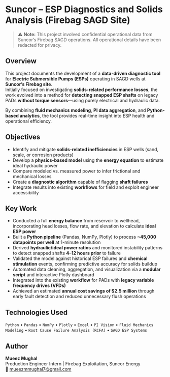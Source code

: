 # Suncor – ESP Diagnostics and Solids Analysis (Firebag SAGD Site)

> ⚠️ **Note:** This project involved confidential operational data from Suncor’s Firebag SAGD operations. All operational details have been redacted for privacy.

## Overview
This project documents the development of a **data-driven diagnostic tool** for **Electric Submersible Pumps (ESPs)** operating in SAGD wells at **Suncor’s Firebag site**.  
Initially focused on investigating **solids-related performance losses**, the work evolved into a method for **detecting snapped ESP shafts** on legacy PADs **without torque sensors**—using purely electrical and hydraulic data.  

By combining **fluid mechanics modeling**, **PI data aggregation**, and **Python-based analytics**, the tool provides real-time insight into ESP health and operational efficiency.

## Objectives
- Identify and mitigate **solids-related inefficiencies** in ESP wells (sand, scale, or corrosion products)  
- Develop a **physics-based model** using the **energy equation** to estimate ideal hydraulic power  
- Compare modeled vs. measured power to infer frictional and mechanical losses  
- Create a **diagnostic algorithm** capable of flagging **shaft failures**
- Integrate results into existing **workflows** for field and exploit engineer accessibility  

## Key Work
- Conducted a full **energy balance** from reservoir to wellhead, incorporating head losses, flow rate, and elevation to calculate **ideal ESP power**  
- Built a **Python pipeline** (Pandas, NumPy, Plotly) to process **~45,000 datapoints per well** at 1-minute resolution  
- Derived **hydraulic/ideal power ratios** and monitored instability patterns to detect snapped shafts **4–12 hours prior** to failure  
- Validated the model against historical ESP failures and **chemical stimulation** events, confirming predictive accuracy for solids buildup  
- Automated data cleaning, aggregation, and visualization via a **modular script** and interactive Plotly dashboard  
- Integrated into the existing **workflow** for PADs with **legacy variable frequency drives (VFDs)**  
- Achieved an estimated **annual cost savings of \$2.5 million** through early fault detection and reduced unnecessary flush operations  

## Technologies Used
`Python` • `Pandas` • `NumPy` • `Plotly` • `Excel` • `PI Vision` • `Fluid Mechanics Modeling` • `Root Cause Failure Analysis (RCFA)` • `SAGD ESP Systems`

## Author
**Mueez Mughal**  
Production Engineer Intern | Firebag Exploitation, Suncor Energy  
📧 mueezmmughal7@gmail.com
